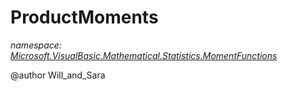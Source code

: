 ﻿# ProductMoments
_namespace: [Microsoft.VisualBasic.Mathematical.Statistics.MomentFunctions](./index.md)_

@author Will_and_Sara




